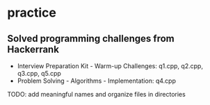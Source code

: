 # practice
## Solved programming challenges from Hackerrank

- Interview Preparation Kit - Warm-up Challenges: q1.cpp, q2.cpp, q3.cpp, q5.cpp
- Problem Solving - Algorithms - Implementation: q4.cpp

TODO: add meaningful names and organize files in directories
